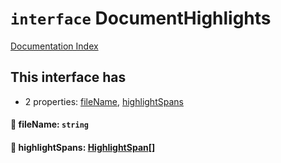 # `interface` DocumentHighlights

[Documentation Index](../README.md)

## This interface has

- 2 properties:
[fileName](#-filename-string),
[highlightSpans](#-highlightspans-highlightspan)


#### 📄 fileName: `string`



#### 📄 highlightSpans: [HighlightSpan](../interface.HighlightSpan/README.md)\[]



